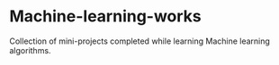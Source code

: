 # Machine-learning-works
Collection of mini-projects completed while learning Machine learning algorithms.
